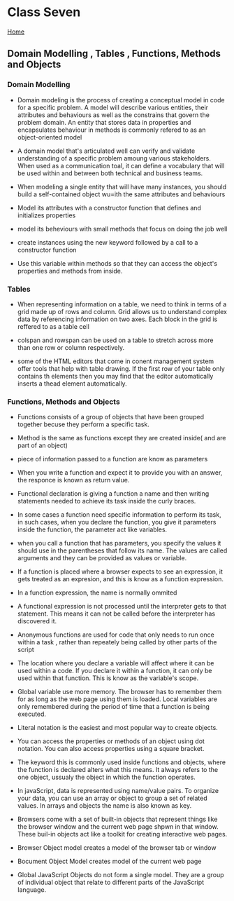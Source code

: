 # Class Seven

[Home](https://daviey52.github.io/reading-notes/)

## Domain Modelling , Tables , Functions, Methods and Objects

### Domain Modelling

* Domain modeling is the process of creating a conceptual model in code for a specific problem. A model will describe various entities, their attributes and behaviours as well as the constrains that govern the problem domain. An entity that stores data in properties and encapsulates behaviour in methods is commonly refered to as an object-oriented model

* A domain model that's articulated well can verify and validate understanding of a specific problem amoung various stakeholders. When used as a communication toal, it can define a vocabulary that will be used within and between both technical and business teams.

* When modeling a single entity that will have many instances, you should build a self-contained object wu=ith the same attributes and behaviours

* Model its attributes with a constructor function that defines and initializes properties

* model its beheviours with small methods that focus on doing the job well

* create instances using the new keyword followed by a call to a constructor function

* Use this variable within methods so that they can access the object's properties and methods from inside.

### Tables

* When representing information on a table, we need to think in terms of a grid made up of rows and column. Grid allows us to understand complex data by referencing information on two axes. Each block in the grid is reffered to as a table cell

* colspan and rowspan can be used on a table to stretch across more than one row or column respectively.

* some of the HTML editors that come in conent management system offer tools that help with table drawing. If the first row of your table only contains th elements then you may find that the editor automatically inserts a thead element automatically.

### Functions, Methods and Objects

* Functions consists of a group of objects that have been grouped together becuse they perform a specific task.

* Method is the same as functions except they are created inside( and are part of an object)

* piece of information passed to a function are know as parameters

* When you write a function and expect it to provide you with an answer, the responce is known as return value.

* Functional declaration is giving a function a name and then writing statements needed to achieve its task inside the curly braces.

* In some cases a function need specific information to perform its task, in such cases, when you declare the function, you give it parameters inside the function, the parameter act like variables.

* when you call a function that has parameters, you specify the values it should use in the parentheses that follow its name. The values are called arguments and they can be provided as values or variable.

* If a function is placed where a browser expects to see an expression, it gets treated as an expresion, and this is know as a function expression.

* In a function expression, the name is normally ommited

* A functional expression is not processed until the interpreter gets to that statement. This means it can not be called before the interpreter has discovered it.

* Anonymous functions are used for code that only needs to run once within a task , rather than repeately being called by other parts of the script

* The location where you declare a variable will affect where it can be used within a code. If you declare it within a function, it can only be used within that function. This is know as the variable's scope.

* Global variable use more memory. The browser has to remember them for as long as the web page using them is loaded. Local variables are only remembered during the period of time that a function is being executed.

* Literal notation is the easiest and most popular way to create objects.

* You can access the properties or methods of an object using dot notation. You can also access properties using a square bracket.

* The keyword this is commonly used inside functions and objects, where the function is declared alters what this means. It always refers to the one object, ussualy the object in which the function operates.

* In javaScript, data is represented using name/value pairs. To organize your data, you can use an array or object to group a set of related values. In arrays and objects the name is also known as key.

* Browsers come with a set of built-in objects that represent things like the browser window and the current web page shpwn in that window. These buil-in objects act like a toolkit for creating interactive web pages.

* Browser Object model creates a model of the browser tab or window

* Bocument Object Model creates model of the current web page

* Global JavaScript Objects do not form a single model. They are a group of individual object that relate to different parts of the JavaScript language.
